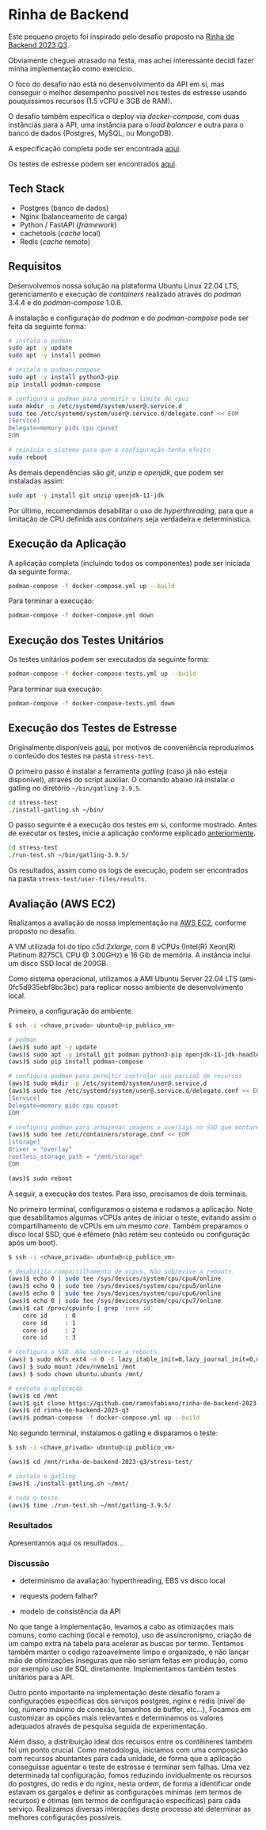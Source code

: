 # Rinha de Backend

Este pequeno projeto foi inspirado pelo desafio proposto na [Rinha de Backend 2023 Q3](https://github.com/zanfranceschi/rinha-de-backend-2023-q3).

Obviamente cheguei atrasado na festa, mas achei interessante decidi fazer minha implementação como exercício.

O foco do desafio não está no desenvolvimento da API em si, mas conseguir o melhor desempenho possível nos testes de estresse usando pouquíssimos recursos (1.5 vCPU e 3GB de RAM). 

O desafio também especifica o deploy via *docker-compose*, com duas instâncias para a API, uma instância para o *load balancer* e outra para o banco de dados (Postgres, MySQL, ou MongoDB).

A especificação completa pode ser encontrada [aqui](https://github.com/zanfranceschi/rinha-de-backend-2023-q3/blob/main/INSTRUCOES.md). 

Os testes de estresse podem ser encontrados [aqui](https://github.com/zanfranceschi/rinha-de-backend-2023-q3/tree/main/stress-test).

## Tech Stack

- Postgres (banco de dados)
- Nginx (balanceamento de carga)
- Python / FastAPI  (*framework*)
- cachetools (*cache* local)
- Redis (*cache* remoto)

## Requisitos

Desenvolvemos nossa solução na plataforma Ubuntu Linux 22.04 LTS, gerenciamento e execução de *containers* realizado através do *podman* 3.4.4 e do *podman-compose* 1.0.6.

A instalação e configuração do *podman* e do *podman-compose* pode ser feita da seguinte forma:

```bash
# instala o podman
sudo apt -y update
sudo apt -y install podman

# instala o podman-compose
sudo apt -y install python3-pip
pip install podman-compose

# configura o podman para permitir o limite de cpus
sudo mkdir -p /etc/systemd/system/user@.service.d
sudo tee /etc/systemd/system/user@.service.d/delegate.conf << EOM
[Service]
Delegate=memory pids cpu cpuset
EOM

# reinicia o sistema para que a configuração tenha efeito
sudo reboot
```

As demais dependências são *git*, *unzip* e *openjdk*, que podem ser instaladas assim:

```bash
sudo apt -y install git unzip openjdk-11-jdk
```

Por último, recomendamos desabilitar o uso de *hyperthreading*, para que a limitação de CPU definida aos *containers* seja verdadeira e determinística.


## Execução da Aplicação

A aplicação completa (incluindo todos os componentes) pode ser iniciada da seguinte forma:

```bash
podman-compose -f docker-compose.yml up --build
```

Para terminar a execução:

```bash
podman-compose -f docker-compose.yml down
```

## Execução dos Testes Unitários

Os testes unitários podem ser executados da seguinte forma:

```bash
podman-compose -f docker-compose-tests.yml up --build
```

Para terminar sua execução:

```bash
podman-compose -f docker-compose-tests.yml down
```

## Execução dos Testes de Estresse

Originalmente disponíveis [aqui](https://github.com/zanfranceschi/rinha-de-backend-2023-q3/tree/main/stress-test), por motivos de conveniência reproduzimos o conteúdo dos testes na pasta `stress-test`.

O primeiro passo é instalar a ferramenta *gatling* (caso já não esteja disponível), através do script auxiliar. O comando abaixo irá instalar o gatling no diretório `~/bin/gatling-3.9.5`.

```bash
cd stress-test
./install-gatling.sh ~/bin/
```

O passo seguinte é a execução dos testes em si, conforme mostrado. Antes de executar os testes, inicie a aplicação conforme explicado [anteriormente](#execu%C3%A7%C3%A3o-da-aplica%C3%A7%C3%A3o).

```bash
cd stress-test
./run-test.sh ~/bin/gatling-3.9.5/
```

Os resultados, assim como os logs de execução, podem ser encontrados na pasta `stress-test/user-files/results`.

## Avaliação (AWS EC2)

Realizamos a avaliação de nossa implementação na [AWS EC2](https://aws.amazon.com/), conforme proposto no desafio.

A VM utilizada foi do tipo *c5d.2xlarge*, com 8 vCPUs (Intel(R) Xeon(R) Platinum 8275CL CPU @ 3.00GHz) e 16 Gib de memória. A instância inclui um disco SSD local de 200GB.

Como sistema operacional, utilizamos a AMI Ubuntu Server 22.04 LTS (ami-0fc5d935ebf8bc3bc) para replicar nosso ambiente de desenvolvimento local.

Primeiro, a configuração do ambiente. 

```bash
$ ssh -i <chave_privada> ubuntu@<ip_publico_vm>

# podman
(aws)$ sudo apt -y update
(aws)$ sudo apt -y install git podman python3-pip openjdk-11-jdk-headless unzip
(aws)$ sudo pip install podman-compose

# configura podman para permitir controlar uso parcial de recursos
(aws)$ sudo mkdir -p /etc/systemd/system/user@.service.d
(aws)$ sudo tee /etc/systemd/system/user@.service.d/delegate.conf << EOM
[Service]
Delegate=memory pids cpu cpuset
EOM

# configura podman para armazenar imagens e overlays no SSD que montaremos à frente
(aws)$ sudo tee /etc/containers/storage.conf << EOM
[storage]
driver = "overlay"
rootless_storage_path = "/mnt/storage"
EOM

(aws)$ sudo reboot
```

A seguir, a execução dos testes. Para isso, precisamos de dois terminais.

No primeiro terminal, configuramos o sistema e rodamos a aplicação. Note que desabilitamos algumas vCPUs antes de iniciar o teste, evitando assim o compartilhamento de vCPUs em um mesmo *core*.
Também preparamos o disco local SSD, que é efêmero (não retém seu conteúdo ou configuração após um boot).

```bash
$ ssh -i <chave_privada> ubuntu@<ip_publico_vm>

# desabilita compartilhamento de vcpus. Não sobrevive a reboots.
(aws)$ echo 0 | sudo tee /sys/devices/system/cpu/cpu4/online 
(aws)$ echo 0 | sudo tee /sys/devices/system/cpu/cpu5/online 
(aws)$ echo 0 | sudo tee /sys/devices/system/cpu/cpu6/online 
(aws)$ echo 0 | sudo tee /sys/devices/system/cpu/cpu7/online 
(aws)$ cat /proc/cpuinfo | grep 'core id' 
    core id		: 0
    core id		: 1
    core id		: 2
    core id		: 3

# configura o SSD. Não sobrevive a reboots.
(aws) $ sudo mkfs.ext4 -m 0 -E lazy_itable_init=0,lazy_journal_init=0,discard /dev/nvme1n1
(aws) $ sudo mount /dev/nvme1n1 /mnt
(aws) $ sudo chown ubuntu.ubuntu /mnt/

# executa a aplicação
(aws)$ cd /mnt
(aws)$ git clone https://github.com/ramosfabiano/rinha-de-backend-2023-q3.git
(aws)$ cd rinha-de-backend-2023-q3
(aws)$ podman-compose -f docker-compose.yml up --build 
```

No segundo terminal, instalamos o gatling e disparamos o teste:

```bash
$ ssh -i <chave_privada> ubuntu@<ip_publico_vm>

(aws)$ cd /mnt/rinha-de-backend-2023-q3/stress-test/

# instala o gatling
(aws)$ ./install-gatling.sh ~/mnt/

# roda o teste
(aws)$ time ./run-test.sh ~/mnt/gatling-3.9.5/
```

### Resultados

Apresentamos aqui os resultados...

### Discussão

- determinismo da avaliação: hyperthreading, EBS vs disco local

- requests podem falhar?

- modelo de consistência da API

No que tange à implementação, levamos a cabo as otimizações mais comuns, como caching (local e remoto), uso de
assincronismo, criação de um campo extra na tabela para acelerar as buscas por termo. Tentamos também
manter o código razoavelmente limpo e organizado, e não lançar mão de otimizações inseguras que não seriam feitas
em produção, como por exemplo uso de SQL diretamente. Implementamos também testes unitários para a API.

Outro ponto importante na implementação deste desafio foram a configurações específicas dos serviços postgres, nginx e redis
 (nível de log, número máximo de conexão, tamanhos de buffer, etc...), Focamos em customizar as opções mais relevantes e 
determinamos os valores adequados através de pesquisa seguida de experimentação.

Além disso, a distribuição ideal dos recursos entre os contêineres também foi um ponto crucial. Como metodologia, iniciamos 
com uma composição com recursos abuntantes para cada unidade, de forma que a aplicação conseguisse aguentar o teste de estresse e 
terminar sem falhas. Uma vez determinada tal configuração, fomos reduzindo invidualmente os recursos do postgres,
do redis e do nginx, nesta ordem, de forma a identificar onde estavam os gargalos e definir as configurações
mínimas (em termos de recursos) e ótimas (em termos de configuração específicas) para cada serviço. 
Realizamos diversas interações deste processo até determinar as melhores configurações possíveis.

